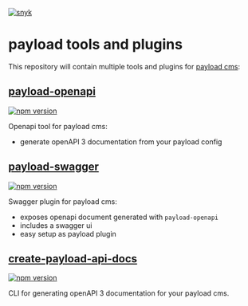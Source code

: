 [![snyk](https://snyk.io/test/github/teunmooij/payload-tools/badge.svg)](https://snyk.io/test/github/teunmooij/payload-tools)

# payload tools and plugins

This repository will contain multiple tools and plugins for [payload cms](https://payloadcms.com):

## [payload-openapi](./packages/openapi/README.md)

[![npm version](https://badge.fury.io/js/payload-openapi.svg)](https://badge.fury.io/js/payload-openapi)

Openapi tool for payload cms:

- generate openAPI 3 documentation from your payload config

## [payload-swagger](./packages/swagger/README.md)

[![npm version](https://badge.fury.io/js/payload-swagger.svg)](https://badge.fury.io/js/payload-swagger)

Swagger plugin for payload cms:

- exposes openapi document generated with `payload-openapi`
- includes a swagger ui
- easy setup as payload plugin

## [create-payload-api-docs](./packages/create-api-docs/README.md)

[![npm version](https://badge.fury.io/js/create-payload-api-docs.svg)](https://badge.fury.io/js/create-payload-api-docs)

CLI for generating openAPI 3 documentation for your payload cms.
